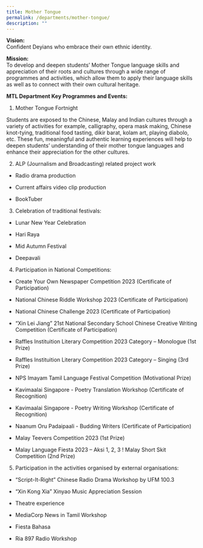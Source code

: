 ```yaml
---
title: Mother Tongue
permalink: /departments/mother-tongue/
description: ""
---
```

**Vision:** <br>
Confident Deyians who embrace their own ethnic identity.  
  
**Mission:** <br>
To develop and deepen students’ Mother Tongue language skills and appreciation of
their roots and cultures through a wide range of programmes and activities, which allow
them to apply their language skills as well as to connect with their own cultural heritage. 
  
**MTL Department Key Programmes and Events:**<br>

1.  Mother Tongue Fortnight
    
Students are exposed to the Chinese, Malay and Indian cultures through a variety of activities for example, calligraphy, opera mask making, Chinese knot-tying, traditional food tasting, dikir barat, kolam art, playing diabolo, etc. These fun, meaningful and authentic learning experiences will help to deepen students’ understanding of their mother tongue languages and enhance their appreciation for the other cultures.

2.  ALP (Journalism and Broadcasting) related project work
    

*   Radio drama production
    
*   Current affairs video clip production
    
*   BookTuber
    

3.  Celebration of traditional festivals:
    

*   Lunar New Year Celebration
    
*   Hari Raya
    
*   Mid Autumn Festival&nbsp;
    
*   Deepavali
    

4.  Participation in National Competitions:
    

*   Create Your Own Newspaper Competition 2023 (Certificate of Participation)
    
*   National Chinese Riddle Workshop 2023 (Certificate of Participation)
    
*   National Chinese Challenge 2023 (Certificate of Participation)
    
*   “Xin Lei Jiang” 21st National Secondary School Chinese Creative Writing Competition (Certificate of Participation)
    
*   Raffles Instituition Literary Competition 2023 Category – Monologue (1st Prize)
    
*   Raffles Instituition Literary Competition 2023 Category – Singing (3rd Prize)
    
*   NPS Imayam Tamil Language Festival Competition (Motivational Prize)
    
*   Kavimaalai Singapore - Poetry Translation Workshop (Certificate of Recognition)
    
*   Kavimaalai Singapore - Poetry Writing Workshop (Certificate of Recognition)
    
*   Naanum Oru Padaipaali - Budding Writers (Certificate of Participation)
    
*   Malay Teevers Competition 2023 (1st Prize)
    
*   Malay Language Fiesta 2023 – Aksi 1, 2, 3 ! Malay Short Skit Competition (2nd Prize)
    


5.  Participation in the activities organised by external organisations:
    

*   “Script-It-Right” Chinese Radio Drama Workshop by UFM 100.3
    
*   “Xin Kong Xia” Xinyao Music Appreciation Session
    
*   Theatre experience&nbsp;
    
*   MediaCorp News in Tamil Workshop
    
*   Fiesta Bahasa&nbsp;
    
*   Ria 897 Radio Workshop
    